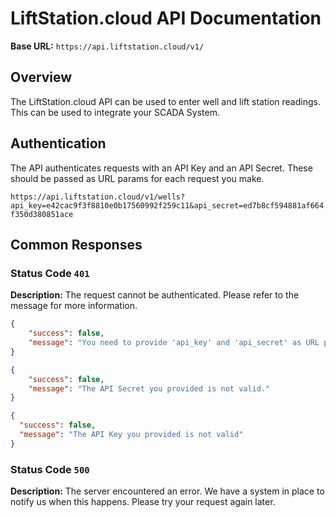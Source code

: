 # LiftStation.cloud API Documentation

**Base URL:** `https://api.liftstation.cloud/v1/`

## Overview

The LiftStation.cloud API can be used to enter well and lift station readings. This can be used to integrate your
SCADA System.

## Authentication

The API authenticates requests with an API Key and an API Secret. These should be passed as URL params for each 
request you make. 

`https://api.liftstation.cloud/v1/wells?api_key=e42cac9f3f8810e0b17560992f259c11&api_secret=ed7b8cf594881af664f350d380851ace`

## Common Responses

### Status Code `401`

**Description:** The request cannot be authenticated. Please refer to the message for more information.

```json
{
    "success": false,
    "message": "You need to provide 'api_key' and 'api_secret' as URL params."
}
```

```json
{
    "success": false,
    "message": "The API Secret you provided is not valid."
}
```

```json
{
  "success": false,
  "message": "The API Key you provided is not valid"
}
```

### Status Code `500`
**Description:** The server encountered an error. We have a system in place to notify us when this happens. Please try your request
again later. 

